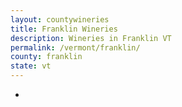 ```yaml
---
layout: countywineries
title: Franklin Wineries
description: Wineries in Franklin VT
permalink: /vermont/franklin/
county: franklin
state: vt
---
```

-
